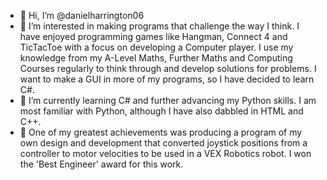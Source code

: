 - 👋 Hi, I’m @danielharrington06
- 👀 I’m interested in making programs that challenge the way I think. I have enjoyed programming games like Hangman, Connect 4 and TicTacToe with a focus on developing a Computer player. I use my knowledge from my A-Level Maths, Further Maths and Computing Courses regularly to think through and develop solutions for problems. I want to make a GUI in more of my programs, so I have decided to learn C#.
- 🌱 I’m currently learning C# and further advancing my Python skills. I am most familiar with Python, although I have also dabbled in HTML and C++.
- 🥇 One of my greatest achievements was producing a program of my own design and development that converted joystick positions from a controller to motor velocities to be used in a VEX Robotics robot. I won the 'Best Engineer' award for this work.

<!---
danielharrington06/danielharrington06 is a ✨ special ✨ repository because its `README.md` (this file) appears on your GitHub profile.
You can click the Preview link to take a look at your changes.
--->
